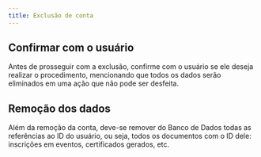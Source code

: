 ```yaml
---
title: Exclusão de conta
---
```


## Confirmar com o usuário

Antes de prosseguir com a exclusão, confirme com o usuário se ele deseja realizar o procedimento, mencionando que todos os dados serão eliminados em uma ação que não pode ser desfeita.

## Remoção dos dados

Além da remoção da conta, deve-se remover do Banco de Dados todas as referências ao ID do usuário, ou seja, todos os documentos com o ID dele: inscrições em eventos, certificados gerados, etc.
